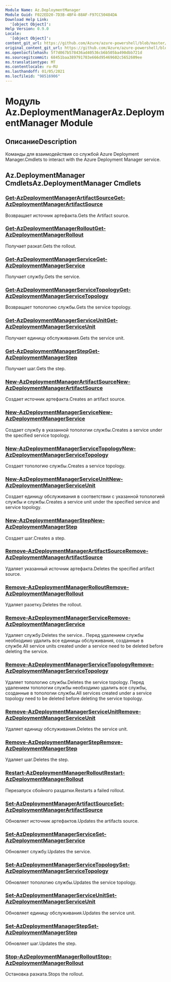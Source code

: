 ```yaml
---
Module Name: Az.DeploymentManager
Module Guid: F022ED20-7D3B-4BF4-88AF-F97CC50484DA
Download Help Link:
  '[object Object]': 
Help Version: 0.9.0
Locale:
  '[object Object]': 
content_git_url: https://github.com/Azure/azure-powershell/blob/master/src/DeploymentManager/DeploymentManager/help/Az.DeploymentManager.md
original_content_git_url: https://github.com/Azure/azure-powershell/blob/master/src/DeploymentManager/DeploymentManager/help/Az.DeploymentManager.md
ms.openlocfilehash: 5f7d067b578436ad40536cb6b505ba490dbb721d
ms.sourcegitcommit: 68451baa389791703e666d95469602c5652609ee
ms.translationtype: MT
ms.contentlocale: ru-RU
ms.lasthandoff: 01/05/2021
ms.locfileid: "98516906"
---
```

# <span data-ttu-id="26450-101">Модуль Az.DeploymentManager</span><span class="sxs-lookup"><span data-stu-id="26450-101">Az.DeploymentManager Module</span></span>
## <span data-ttu-id="26450-102">Описание</span><span class="sxs-lookup"><span data-stu-id="26450-102">Description</span></span>
<span data-ttu-id="26450-103">Команды для взаимодействия со службой Azure Deployment Manager.</span><span class="sxs-lookup"><span data-stu-id="26450-103">Cmdlets to interact with the Azure Deployment Manager service.</span></span>

## <span data-ttu-id="26450-104">Az.DeploymentManager Cmdlets</span><span class="sxs-lookup"><span data-stu-id="26450-104">Az.DeploymentManager Cmdlets</span></span>
### [<span data-ttu-id="26450-105">Get-AzDeploymentManagerArtifactSource</span><span class="sxs-lookup"><span data-stu-id="26450-105">Get-AzDeploymentManagerArtifactSource</span></span>](Get-AzDeploymentManagerArtifactSource.md)
<span data-ttu-id="26450-106">Возвращает источник артефакта.</span><span class="sxs-lookup"><span data-stu-id="26450-106">Gets the Artifact source.</span></span>

### [<span data-ttu-id="26450-107">Get-AzDeploymentManagerRollout</span><span class="sxs-lookup"><span data-stu-id="26450-107">Get-AzDeploymentManagerRollout</span></span>](Get-AzDeploymentManagerRollout.md)
<span data-ttu-id="26450-108">Получает разкат.</span><span class="sxs-lookup"><span data-stu-id="26450-108">Gets the rollout.</span></span>

### [<span data-ttu-id="26450-109">Get-AzDeploymentManagerService</span><span class="sxs-lookup"><span data-stu-id="26450-109">Get-AzDeploymentManagerService</span></span>](Get-AzDeploymentManagerService.md)
<span data-ttu-id="26450-110">Получает службу.</span><span class="sxs-lookup"><span data-stu-id="26450-110">Gets the service.</span></span>

### [<span data-ttu-id="26450-111">Get-AzDeploymentManagerServiceTopology</span><span class="sxs-lookup"><span data-stu-id="26450-111">Get-AzDeploymentManagerServiceTopology</span></span>](Get-AzDeploymentManagerServiceTopology.md)
<span data-ttu-id="26450-112">Возвращает топологию службы.</span><span class="sxs-lookup"><span data-stu-id="26450-112">Gets the service topology.</span></span>

### [<span data-ttu-id="26450-113">Get-AzDeploymentManagerServiceUnit</span><span class="sxs-lookup"><span data-stu-id="26450-113">Get-AzDeploymentManagerServiceUnit</span></span>](Get-AzDeploymentManagerServiceUnit.md)
<span data-ttu-id="26450-114">Получает единицу обслуживания.</span><span class="sxs-lookup"><span data-stu-id="26450-114">Gets the service unit.</span></span>

### [<span data-ttu-id="26450-115">Get-AzDeploymentManagerStep</span><span class="sxs-lookup"><span data-stu-id="26450-115">Get-AzDeploymentManagerStep</span></span>](Get-AzDeploymentManagerStep.md)
<span data-ttu-id="26450-116">Получает шаг.</span><span class="sxs-lookup"><span data-stu-id="26450-116">Gets the step.</span></span>

### [<span data-ttu-id="26450-117">New-AzDeploymentManagerArtifactSource</span><span class="sxs-lookup"><span data-stu-id="26450-117">New-AzDeploymentManagerArtifactSource</span></span>](New-AzDeploymentManagerArtifactSource.md)
<span data-ttu-id="26450-118">Создает источник артефакта.</span><span class="sxs-lookup"><span data-stu-id="26450-118">Creates an artifact source.</span></span>

### [<span data-ttu-id="26450-119">New-AzDeploymentManagerService</span><span class="sxs-lookup"><span data-stu-id="26450-119">New-AzDeploymentManagerService</span></span>](New-AzDeploymentManagerService.md)
<span data-ttu-id="26450-120">Создает службу в указанной топологии службы.</span><span class="sxs-lookup"><span data-stu-id="26450-120">Creates a service under the specified service topology.</span></span>

### [<span data-ttu-id="26450-121">New-AzDeploymentManagerServiceTopology</span><span class="sxs-lookup"><span data-stu-id="26450-121">New-AzDeploymentManagerServiceTopology</span></span>](New-AzDeploymentManagerServiceTopology.md)
<span data-ttu-id="26450-122">Создает топологию службы.</span><span class="sxs-lookup"><span data-stu-id="26450-122">Creates a service topology.</span></span>

### [<span data-ttu-id="26450-123">New-AzDeploymentManagerServiceUnit</span><span class="sxs-lookup"><span data-stu-id="26450-123">New-AzDeploymentManagerServiceUnit</span></span>](New-AzDeploymentManagerServiceUnit.md)
<span data-ttu-id="26450-124">Создает единицу обслуживания в соответствии с указанной топологией службы и службы.</span><span class="sxs-lookup"><span data-stu-id="26450-124">Creates a service unit under the specified service and service topology.</span></span>

### [<span data-ttu-id="26450-125">New-AzDeploymentManagerStep</span><span class="sxs-lookup"><span data-stu-id="26450-125">New-AzDeploymentManagerStep</span></span>](New-AzDeploymentManagerStep.md)
<span data-ttu-id="26450-126">Создает шаг.</span><span class="sxs-lookup"><span data-stu-id="26450-126">Creates a step.</span></span>

### [<span data-ttu-id="26450-127">Remove-AzDeploymentManagerArtifactSource</span><span class="sxs-lookup"><span data-stu-id="26450-127">Remove-AzDeploymentManagerArtifactSource</span></span>](Remove-AzDeploymentManagerArtifactSource.md)
<span data-ttu-id="26450-128">Удаляет указанный источник артефакта.</span><span class="sxs-lookup"><span data-stu-id="26450-128">Deletes the specified artifact source.</span></span>

### [<span data-ttu-id="26450-129">Remove-AzDeploymentManagerRollout</span><span class="sxs-lookup"><span data-stu-id="26450-129">Remove-AzDeploymentManagerRollout</span></span>](Remove-AzDeploymentManagerRollout.md)
<span data-ttu-id="26450-130">Удаляет разетку.</span><span class="sxs-lookup"><span data-stu-id="26450-130">Deletes the rollout.</span></span>

### [<span data-ttu-id="26450-131">Remove-AzDeploymentManagerService</span><span class="sxs-lookup"><span data-stu-id="26450-131">Remove-AzDeploymentManagerService</span></span>](Remove-AzDeploymentManagerService.md)
<span data-ttu-id="26450-132">Удаляет службу.</span><span class="sxs-lookup"><span data-stu-id="26450-132">Deletes the service..</span></span> <span data-ttu-id="26450-133">Перед удалением службы необходимо удалить все единицы обслуживания, созданные в службе.</span><span class="sxs-lookup"><span data-stu-id="26450-133">All service units created under a service need to be deleted before deleting the service.</span></span>

### [<span data-ttu-id="26450-134">Remove-AzDeploymentManagerServiceTopology</span><span class="sxs-lookup"><span data-stu-id="26450-134">Remove-AzDeploymentManagerServiceTopology</span></span>](Remove-AzDeploymentManagerServiceTopology.md)
<span data-ttu-id="26450-135">Удаляет топологию службы.</span><span class="sxs-lookup"><span data-stu-id="26450-135">Deletes the service topology.</span></span> <span data-ttu-id="26450-136">Перед удалением топологии службы необходимо удалить все службы, созданные в топологии службы.</span><span class="sxs-lookup"><span data-stu-id="26450-136">All services created under a service topology need to be deleted before deleting the service topology.</span></span>

### [<span data-ttu-id="26450-137">Remove-AzDeploymentManagerServiceUnit</span><span class="sxs-lookup"><span data-stu-id="26450-137">Remove-AzDeploymentManagerServiceUnit</span></span>](Remove-AzDeploymentManagerServiceUnit.md)
<span data-ttu-id="26450-138">Удаляет единицу обслуживания.</span><span class="sxs-lookup"><span data-stu-id="26450-138">Deletes the service unit.</span></span>

### [<span data-ttu-id="26450-139">Remove-AzDeploymentManagerStep</span><span class="sxs-lookup"><span data-stu-id="26450-139">Remove-AzDeploymentManagerStep</span></span>](Remove-AzDeploymentManagerStep.md)
<span data-ttu-id="26450-140">Удаляет шаг.</span><span class="sxs-lookup"><span data-stu-id="26450-140">Deletes the step.</span></span>

### [<span data-ttu-id="26450-141">Restart-AzDeploymentManagerRollout</span><span class="sxs-lookup"><span data-stu-id="26450-141">Restart-AzDeploymentManagerRollout</span></span>](Restart-AzDeploymentManagerRollout.md)
<span data-ttu-id="26450-142">Перезапуск сбойного раздатки.</span><span class="sxs-lookup"><span data-stu-id="26450-142">Restarts a failed rollout.</span></span>

### [<span data-ttu-id="26450-143">Set-AzDeploymentManagerArtifactSource</span><span class="sxs-lookup"><span data-stu-id="26450-143">Set-AzDeploymentManagerArtifactSource</span></span>](Set-AzDeploymentManagerArtifactSource.md)
<span data-ttu-id="26450-144">Обновляет источник артефактов.</span><span class="sxs-lookup"><span data-stu-id="26450-144">Updates the artifacts source.</span></span>

### [<span data-ttu-id="26450-145">Set-AzDeploymentManagerService</span><span class="sxs-lookup"><span data-stu-id="26450-145">Set-AzDeploymentManagerService</span></span>](Set-AzDeploymentManagerService.md)
<span data-ttu-id="26450-146">Обновляет службу.</span><span class="sxs-lookup"><span data-stu-id="26450-146">Updates the service.</span></span>

### [<span data-ttu-id="26450-147">Set-AzDeploymentManagerServiceTopology</span><span class="sxs-lookup"><span data-stu-id="26450-147">Set-AzDeploymentManagerServiceTopology</span></span>](Set-AzDeploymentManagerServiceTopology.md)
<span data-ttu-id="26450-148">Обновляет топологию службы.</span><span class="sxs-lookup"><span data-stu-id="26450-148">Updates the service topology.</span></span>

### [<span data-ttu-id="26450-149">Set-AzDeploymentManagerServiceUnit</span><span class="sxs-lookup"><span data-stu-id="26450-149">Set-AzDeploymentManagerServiceUnit</span></span>](Set-AzDeploymentManagerServiceUnit.md)
<span data-ttu-id="26450-150">Обновляет единицу обслуживания.</span><span class="sxs-lookup"><span data-stu-id="26450-150">Updates the service unit.</span></span>

### [<span data-ttu-id="26450-151">Set-AzDeploymentManagerStep</span><span class="sxs-lookup"><span data-stu-id="26450-151">Set-AzDeploymentManagerStep</span></span>](Set-AzDeploymentManagerStep.md)
<span data-ttu-id="26450-152">Обновляет шаг.</span><span class="sxs-lookup"><span data-stu-id="26450-152">Updates the step.</span></span>

### [<span data-ttu-id="26450-153">Stop-AzDeploymentManagerRollout</span><span class="sxs-lookup"><span data-stu-id="26450-153">Stop-AzDeploymentManagerRollout</span></span>](Stop-AzDeploymentManagerRollout.md)
<span data-ttu-id="26450-154">Остановка разката.</span><span class="sxs-lookup"><span data-stu-id="26450-154">Stops the rollout.</span></span>


